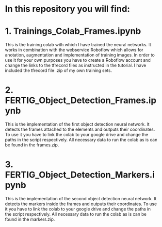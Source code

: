# In this repository you will find:
#   1. Trainings_Colab_Frames.ipynb
This is the training colab with which I have trained the neural networks.
It works in combination with the webservice Roboflow which allows for anotation, augmentation and implementation of training images.
In order to use it for your own purposes you have to create a Roboflow account and change the links to the tfrecord files as instructed in the tutorial.
I have included the tfrecord file .zip of my own training sets.

#   2. FERTIG_Object_Detection_Frames.ipynb
This is the implementation of the first object detection neural network.
It detects the frames attached to the elements and outputs their coordinates.
To use it you have to link the colab to your google drive and change the paths in the script respectively.
All necessary data to run the colab as is can be found in the frames.zip.

# 3. FERTIG_Object_Detection_Markers.ipynb
This is the implementation of the second object detection neural network.
It detects the markers inside the frames and outputs their coordinates.
To use it you have to link the colab to your google drive and change the paths in the script respectively.
All necessary data to run the colab as is can be found in the markers.zip.

